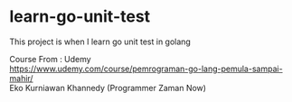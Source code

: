 # learn-go-unit-test
This project is when I learn go unit test in golang

Course From : Udemy<br/>
https://www.udemy.com/course/pemrograman-go-lang-pemula-sampai-mahir/<br/>
Eko Kurniawan Khannedy (Programmer Zaman Now)